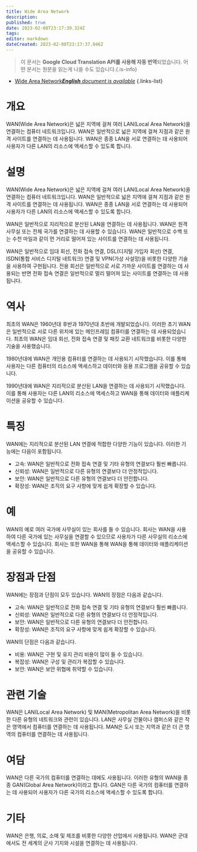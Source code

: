 ```yaml
---
title: Wide Area Network
description: 
published: true
date: 2023-02-08T23:17:39.324Z
tags: 
editor: markdown
dateCreated: 2023-02-08T23:17:37.046Z
---
```


> 이 문서는 **Google Cloud Translation API를 사용해 자동 번역**되었습니다.
어떤 문서는 원문을 읽는게 나을 수도 있습니다.{.is-info}



- [Wide Area Network***English** document is available*](/en/Knowledge-base/Dictionary/wide-area-network)
{.links-list}

  
# 개요
WAN(Wide Area Network)은 넓은 지역에 걸쳐 여러 LAN(Local Area Network)을 연결하는 컴퓨터 네트워크입니다. WAN은 일반적으로 넓은 지역에 걸쳐 지점과 같은 원격 사이트를 연결하는 데 사용됩니다. WAN은 종종 LAN을 서로 연결하는 데 사용되어 사용자가 다른 LAN의 리소스에 액세스할 수 있도록 합니다.

# 설명
WAN(Wide Area Network)은 넓은 지역에 걸쳐 여러 LAN(Local Area Network)을 연결하는 컴퓨터 네트워크입니다. WAN은 일반적으로 넓은 지역에 걸쳐 지점과 같은 원격 사이트를 연결하는 데 사용됩니다. WAN은 종종 LAN을 서로 연결하는 데 사용되어 사용자가 다른 LAN의 리소스에 액세스할 수 있도록 합니다.

WAN은 일반적으로 지리적으로 분산된 LAN을 연결하는 데 사용됩니다. WAN은 원격 사무실 또는 전체 국가를 연결하는 데 사용할 수 있습니다. WAN은 일반적으로 수백 또는 수천 마일과 같이 먼 거리로 떨어져 있는 사이트를 연결하는 데 사용됩니다.

WAN은 일반적으로 임대 회선, 전화 접속 연결, DSL(디지털 가입자 회선) 연결, ISDN(통합 서비스 디지털 네트워크) 연결 및 VPN(가상 사설망)을 비롯한 다양한 기술을 사용하여 구현됩니다. 전용 회선은 일반적으로 서로 가까운 사이트를 연결하는 데 사용되는 반면 전화 접속 연결은 일반적으로 멀리 떨어져 있는 사이트를 연결하는 데 사용됩니다.

# 역사
최초의 WAN은 1960년대 후반과 1970년대 초반에 개발되었습니다. 이러한 초기 WAN은 일반적으로 서로 다른 위치에 있는 메인프레임 컴퓨터를 연결하는 데 사용되었습니다. 최초의 WAN은 임대 회선, 전화 접속 연결 및 패킷 교환 네트워크를 비롯한 다양한 기술을 사용했습니다.

1980년대에 WAN은 개인용 컴퓨터를 연결하는 데 사용되기 시작했습니다. 이를 통해 사용자는 다른 컴퓨터의 리소스에 액세스하고 데이터와 응용 프로그램을 공유할 수 있습니다.

1990년대에 WAN은 지리적으로 분산된 LAN을 연결하는 데 사용되기 시작했습니다. 이를 통해 사용자는 다른 LAN의 리소스에 액세스하고 WAN을 통해 데이터와 애플리케이션을 공유할 수 있습니다.

# 특징
WAN에는 지리적으로 분산된 LAN 연결에 적합한 다양한 기능이 있습니다. 이러한 기능에는 다음이 포함됩니다.

- 고속: WAN은 일반적으로 전화 접속 연결 및 기타 유형의 연결보다 훨씬 빠릅니다.
- 신뢰성: WAN은 일반적으로 다른 유형의 연결보다 더 안정적입니다.
- 보안: WAN은 일반적으로 다른 유형의 연결보다 더 안전합니다.
- 확장성: WAN은 조직의 요구 사항에 맞게 쉽게 확장할 수 있습니다.

# 예
WAN의 예로 여러 국가에 사무실이 있는 회사를 들 수 있습니다. 회사는 WAN을 사용하여 다른 국가에 있는 사무실을 연결할 수 있으므로 사용자가 다른 사무실의 리소스에 액세스할 수 있습니다. 회사는 또한 WAN을 통해 WAN을 통해 데이터와 애플리케이션을 공유할 수 있습니다.

# 장점과 단점
WAN에는 장점과 단점이 모두 있습니다. WAN의 장점은 다음과 같습니다.

- 고속: WAN은 일반적으로 전화 접속 연결 및 기타 유형의 연결보다 훨씬 빠릅니다.
- 신뢰성: WAN은 일반적으로 다른 유형의 연결보다 더 안정적입니다.
- 보안: WAN은 일반적으로 다른 유형의 연결보다 더 안전합니다.
- 확장성: WAN은 조직의 요구 사항에 맞게 쉽게 확장할 수 있습니다.

WAN의 단점은 다음과 같습니다.

- 비용: WAN은 구현 및 유지 관리 비용이 많이 들 수 있습니다.
- 복잡성: WAN은 구성 및 관리가 복잡할 수 있습니다.
- 보안: WAN은 보안 위협에 취약할 수 있습니다.

# 관련 기술
WAN은 LAN(Local Area Network) 및 MAN(Metropolitan Area Network)을 비롯한 다른 유형의 네트워크와 관련이 있습니다. LAN은 사무실 건물이나 캠퍼스와 같은 작은 영역에서 컴퓨터를 연결하는 데 사용됩니다. MAN은 도시 또는 지역과 같은 더 큰 영역의 컴퓨터를 연결하는 데 사용됩니다.

# 여담
WAN은 다른 국가의 컴퓨터를 연결하는 데에도 사용됩니다. 이러한 유형의 WAN을 종종 GAN(Global Area Network)이라고 합니다. GAN은 다른 국가의 컴퓨터를 연결하는 데 사용되어 사용자가 다른 국가의 리소스에 액세스할 수 있도록 합니다.

# 기타
WAN은 은행, 의료, 소매 및 제조를 비롯한 다양한 산업에서 사용됩니다. WAN은 군대에서도 전 세계의 군사 기지와 시설을 연결하는 데 사용됩니다.